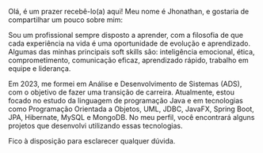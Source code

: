 Olá, é um prazer recebê-lo(a) aqui! Meu nome é Jhonathan, e gostaria de compartilhar um pouco sobre mim:

Sou um profissional sempre disposto a aprender, com a filosofia de que cada experiência na vida é uma oportunidade de evolução e aprendizado. Algumas das minhas principais soft skills são: inteligência emocional, ética, comprometimento, comunicação eficaz, aprendizado rápido, trabalho em equipe e liderança.

Em 2023, me formei em Análise e Desenvolvimento de Sistemas (ADS), com o objetivo de fazer uma transição de carreira. Atualmente, estou focado no estudo da linguagem de programação Java e em tecnologias como Programação Orientada a Objetos, UML, JDBC, JavaFX, Spring Boot, JPA, Hibernate, MySQL e MongoDB. No meu perfil, você encontrará alguns projetos que desenvolvi utilizando essas tecnologias.

Fico à disposição para esclarecer qualquer dúvida.
